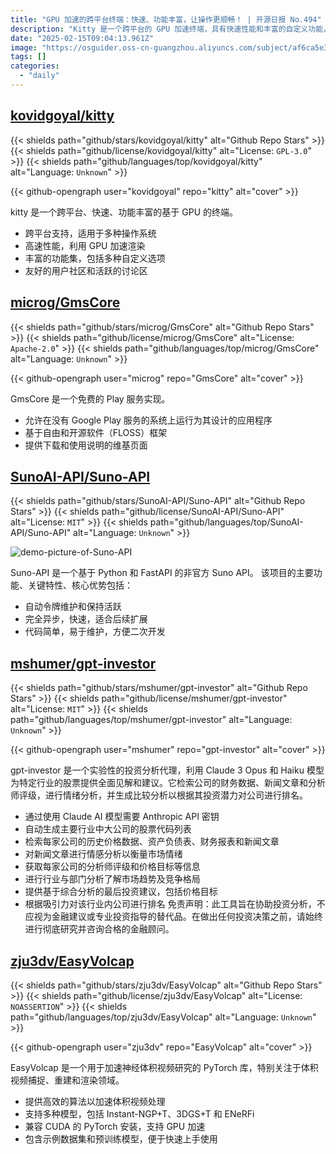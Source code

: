 ```yaml
---
title: "GPU 加速的跨平台终端：快速、功能丰富，让操作更顺畅！ | 开源日报 No.494"
description: "Kitty 是一个跨平台的 GPU 加速终端，具有快速性能和丰富的自定义功能，适用于多种操作系统，拥有一个友好的用户社区和活跃的讨论区。"
date: "2025-02-15T09:04:13.961Z"
image: "https://osguider.oss-cn-guangzhou.aliyuncs.com/subject/af6ca5e39d7ce484329becc11adbcf7f.png"
tags: []
categories:
  - "daily"
---
```


## [kovidgoyal/kitty](https://github.com/kovidgoyal/kitty)

{{< shields path="github/stars/kovidgoyal/kitty" alt="Github Repo Stars" >}} {{< shields path="github/license/kovidgoyal/kitty" alt="License: `GPL-3.0`" >}} {{< shields path="github/languages/top/kovidgoyal/kitty" alt="Language: `Unknown`" >}}

{{< github-opengraph user="kovidgoyal" repo="kitty" alt="cover" >}}

kitty 是一个跨平台、快速、功能丰富的基于 GPU 的终端。

- 跨平台支持，适用于多种操作系统
- 高速性能，利用 GPU 加速渲染
- 丰富的功能集，包括多种自定义选项
- 友好的用户社区和活跃的讨论区
  
## [microg/GmsCore](https://github.com/microg/GmsCore)

{{< shields path="github/stars/microg/GmsCore" alt="Github Repo Stars" >}} {{< shields path="github/license/microg/GmsCore" alt="License: `Apache-2.0`" >}} {{< shields path="github/languages/top/microg/GmsCore" alt="Language: `Unknown`" >}}

{{< github-opengraph user="microg" repo="GmsCore" alt="cover" >}}

GmsCore 是一个免费的 Play 服务实现。

- 允许在没有 Google Play 服务的系统上运行为其设计的应用程序
- 基于自由和开源软件（FLOSS）框架
- 提供下载和使用说明的维基页面
  
## [SunoAI-API/Suno-API](https://github.com/SunoAI-API/Suno-API)

{{< shields path="github/stars/SunoAI-API/Suno-API" alt="Github Repo Stars" >}} {{< shields path="github/license/SunoAI-API/Suno-API" alt="License: `MIT`" >}} {{< shields path="github/languages/top/SunoAI-API/Suno-API" alt="Language: `Unknown`" >}}

![demo-picture-of-Suno-API](https://static.osguider.com/subject/github/SunoAI-API/Suno-API/453e9231c4f4e29854a7d53ab9ea1ed8.png)

Suno-API 是一个基于 Python 和 FastAPI 的非官方 Suno API。
该项目的主要功能、关键特性、核心优势包括：

- 自动令牌维护和保持活跃
- 完全异步，快速，适合后续扩展
- 代码简单，易于维护，方便二次开发
  
## [mshumer/gpt-investor](https://github.com/mshumer/gpt-investor)

{{< shields path="github/stars/mshumer/gpt-investor" alt="Github Repo Stars" >}} {{< shields path="github/license/mshumer/gpt-investor" alt="License: `MIT`" >}} {{< shields path="github/languages/top/mshumer/gpt-investor" alt="Language: `Unknown`" >}}

{{< github-opengraph user="mshumer" repo="gpt-investor" alt="cover" >}}

gpt-investor 是一个实验性的投资分析代理，利用 Claude 3 Opus 和 Haiku 模型为特定行业的股票提供全面见解和建议。它检索公司的财务数据、新闻文章和分析师评级，进行情绪分析，并生成比较分析以根据其投资潜力对公司进行排名。

- 通过使用 Claude AI 模型需要 Anthropic API 密钥
- 自动生成主要行业中大公司的股票代码列表
- 检索每家公司的历史价格数据、资产负债表、财务报表和新闻文章
- 对新闻文章进行情感分析以衡量市场情绪
- 获取每家公司的分析师评级和价格目标等信息
- 进行行业与部门分析了解市场趋势及竞争格局
- 提供基于综合分析的最后投资建议，包括价格目标
- 根据吸引力对该行业内公司进行排名
免责声明：此工具旨在协助投资分析，不应视为金融建议或专业投资指导的替代品。在做出任何投资决策之前，请始终进行彻底研究并咨询合格的金融顾问。
  
## [zju3dv/EasyVolcap](https://github.com/zju3dv/EasyVolcap)

{{< shields path="github/stars/zju3dv/EasyVolcap" alt="Github Repo Stars" >}} {{< shields path="github/license/zju3dv/EasyVolcap" alt="License: `NOASSERTION`" >}} {{< shields path="github/languages/top/zju3dv/EasyVolcap" alt="Language: `Unknown`" >}}

{{< github-opengraph user="zju3dv" repo="EasyVolcap" alt="cover" >}}

EasyVolcap 是一个用于加速神经体积视频研究的 PyTorch 库，特别关注于体积视频捕捉、重建和渲染领域。

- 提供高效的算法以加速体积视频处理
- 支持多种模型，包括 Instant-NGP+T、3DGS+T 和 ENeRFi
- 兼容 CUDA 的 PyTorch 安装，支持 GPU 加速
- 包含示例数据集和预训练模型，便于快速上手使用
  
